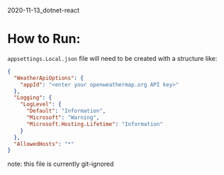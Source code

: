 2020-11-13_dotnet-react

# How to Run:
`appsettings.Local.json` file will need to be created with a structure like:
```json
{
  "WeatherApiOptions": {
    "appId": "<enter your openweathermap.org API key>"
  },
  "Logging": {
    "LogLevel": {
      "Default": "Information",
      "Microsoft": "Warning",
      "Microsoft.Hosting.Lifetime": "Information"
    }
  },
  "AllowedHosts": "*"
}
```

note: this file is currently git-ignored
